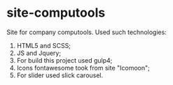 # site-computools
Site for company computools. 
Used such technologies:
1) HTML5 and SCSS;
2) JS and Jquery;
3) For build this project used gulp4;
4) Icons fontawesome took from site "Icomoon";
5) For slider used slick carousel.
